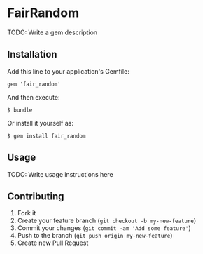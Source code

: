 # FairRandom

TODO: Write a gem description

## Installation

Add this line to your application's Gemfile:

    gem 'fair_random'

And then execute:

    $ bundle

Or install it yourself as:

    $ gem install fair_random

## Usage

TODO: Write usage instructions here

## Contributing

1. Fork it
2. Create your feature branch (`git checkout -b my-new-feature`)
3. Commit your changes (`git commit -am 'Add some feature'`)
4. Push to the branch (`git push origin my-new-feature`)
5. Create new Pull Request

